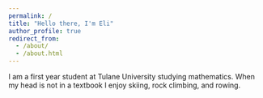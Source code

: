 ```yaml
---
permalink: /
title: "Hello there, I'm Eli"
author_profile: true
redirect_from: 
  - /about/
  - /about.html
---
```


I am a first year student at Tulane University studying mathematics. When my head is not in a textbook I enjoy skiing, rock climbing, and rowing. 

